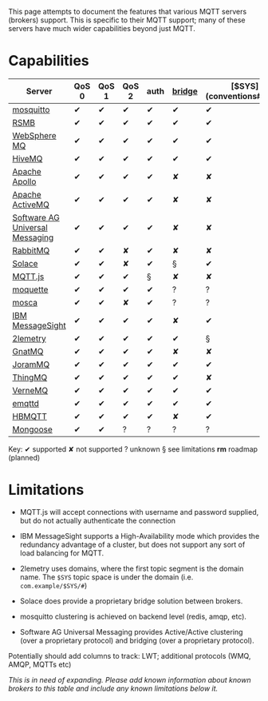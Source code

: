 This page attempts to document the features that various MQTT servers (brokers) support. This is specific to their MQTT support; many of these servers have much wider capabilities beyond just MQTT.

# Capabilities


Server                                                                            | QoS 0 | QoS 1 | QoS 2 | auth | [bridge](bridge_protocol) | [$SYS](conventions#$sys) | SSL | [dynamic topics](are_topics_dynamic) | cluster | websockets | plugin system
------                                                                            | ----- | ----- | ----- | ---- | ------------------------- | ------------------------ | --- | ------------------------------------ | ------- | ---------- | ------------- | 
[mosquitto](mosquitto_message_broker)                                             | ✔     | ✔     | ✔     | ✔    | ✔                         | ✔                        | ✔   | ✔                                    | §       | ✔          | ✔             | 
[RSMB](Really-Small-Message-Broker)                                               | ✔     | ✔     | ✔     | ✔    | ✔                         | ✔                        | ✘   | ✔                                    | ✘       | ✘          | ?             | 
[WebSphere MQ](http://www-03.ibm.com/software/products/en/wmq/)                   | ✔     | ✔     | ✔     | ✔    | ✔                         | ✔                        | ✔   | ✔                                    | ?       | ?          | ?             | 
[HiveMQ](http://www.hivemq.com)                                                   | ✔     | ✔     | ✔     | ✔    | ✔                         | ✔                        | ✔   | ✔                                    | ✔       | ✔          | ✔             | 
[Apache Apollo](http://activemq.apache.org/apollo)                                | ✔     | ✔     | ✔     | ✔    | ✘                         | ✘                        | ✔   | ✔                                    | ?       | ✔          | ?             | 
[Apache ActiveMQ](http://activemq.apache.org/)                                    | ✔     | ✔     | ✔     | ✔    | ✘                         | ✘                        | ✔   | ✔                                    | ✔       | ✔          | ✔             | 
[Software AG Universal Messaging](http://um.terracotta.org/#page/%2Fum.terracotta.org%2Funiversal-messaging-webhelp%2Fto-mqttoverview.html%23) | ✔     | ✔     | ✔     | ✔    | ✘                         | ✘                        | ✔   | ✔                                    | ✔       | rm          | ✘             | 
[RabbitMQ](http://www.rabbitmq.com/blog/2012/09/12/mqtt-adapter/)                 | ✔     | ✔     | ✘     | ✔    | ✘                         | ✘                        | ✔   | ✔                                    | ?       | ?          | ?             | 
[Solace](http://dev.solacesystems.com/tech)                                       | ✔     | ✔     | ✘     | ✔    | §                         | ✔                        | ✔   | ✔                                    | ✔       | ✔          | ✘             | 
[MQTT.js](https://github.com/mqttjs/MQTT.js)                                      | ✔     | ✔     | ✔     | §    | ✘                         | ✘                        | ✔   | ✔                                    | ✘       | ✔          | ✘             | 
[moquette](https://github.com/andsel/moquette)                               | ✔     | ✔     | ✔     | ✔    | ?                         | ?                        | ✔   | ?                                    | **rm**       | ✔          | ✘             | 
[mosca](mosca)                                                                    | ✔     | ✔     | ✘     | ✔    | ?                         | ?                        | ?   | ?                                    | ✘       | ✔          | ✘             | 
[IBM MessageSight](http://www-03.ibm.com/software/products/en/messagesight/)      | ✔     | ✔     | ✔     | ✔    | ✘                         | ✔                        | ✔   | ✔                                    | §       | ✔          | ✘             |
[2lemetry](http://2lemetry.com/platform/)                                         | ✔     | ✔     | ✔     | ✔    | ✔                         | §                        | ✔   | ✔                                    | ✔       | ✔          | ✘             |
[GnatMQ](http://mqttbroker.codeplex.com/)                                         | ✔     | ✔     | ✔     | ✔    | ✘                         | ✘                        | ✘   | ✔                                    | ✘       | ✘          | ✘             |
[JoramMQ](http://mqtt.jorammq.com)                                                | ✔     | ✔     | ✔     | ✔    | ✔                         | ✔                        | ✔   | ✔                                    | ✔       | ✔          | ✔             | 
[ThingMQ](http://thingmq.com)                                                    | ✔     | ✔     | ✔     | ✔    | ✔                         | ✘                        | ✔   | ✔                                    | ✔       | ✔          | ✔             | 
[VerneMQ](https://verne.mq)                                                       | ✔     | ✔     | ✔     | ✔    | ✔                         | ✔                        | ✔   | ✔                                    | ✔       | ✔          | ✔             | 
[emqttd](http://emqtt.io)                                                       | ✔     | ✔     | ✔     | ✔    | ✔                         | ✔                        | ✔   | ✔                                    | ✔       | ✔          | ✔             | 
[HBMQTT](https://github.com/beerfactory/hbmqtt)                                   | ✔     | ✔     | ✔     | ✔    | ✘                         | ✔                        | ✔   | ✔                                    | ✘       | ✔          | ✔             | 
[Mongoose](https://github.com/cesanta/mongoose)                                   | ✔     | ✔     | ?     | ?    | ?                         | ?                        | ?   | ?                                    | ?       | ?          | ?             | 

Key: ✔ supported ✘ not supported ? unknown § see limitations **rm** roadmap (planned)
# Limitations


*  MQTT.js  will accept connections with username and password supplied, but do not actually authenticate the connection

* IBM MessageSight supports a High-Availability mode which provides the redundancy advantage of a cluster, but does not support any sort of load balancing for MQTT.

* 2lemetry uses domains, where the first topic segment is the domain name. The `$SYS` topic space is under the domain (i.e. `com.example/$SYS/#`)

* Solace does provide a proprietary bridge solution between brokers.

* mosquitto clustering is achieved on backend level (redis, amqp, etc).

* Software AG Universal Messaging provides Active/Active clustering (over a proprietary protocol) and bridging (over a proprietary protocol).

Potentially should add columns to track: LWT; additional protocols (WMQ, AMQP, MQTTs etc)

_This is in need of expanding. Please add known information about known brokers to this table and include any known limitations below it._